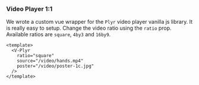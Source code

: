 ### Video Player 1:1

We wrote a custom vue wrapper for the `Plyr` video player vanilla js library. It
is really easy to setup. Change the video ratio using the `ratio` prop.
Available ratios are `square`, `4by3` and `16by9`.

<!--code-->

```vue
<template>
  <V-Plyr
    ratio="square"
    source="/video/hands.mp4"
    poster="/video/poster-1c.jpg"
  />
</template>
```

<!--/code-->

<!--example-->

<div>
  <V-Plyr class="ml-1"
    ratio="square"
    source="/video/hands.mp4"
    poster="/video/poster-1c.jpg"
    reversed
  />
</div>

<!--/example-->
